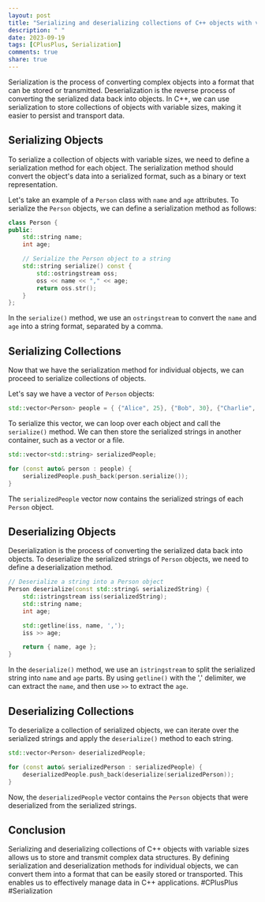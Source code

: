 ```yaml
---
layout: post
title: "Serializing and deserializing collections of C++ objects with variable sizes"
description: " "
date: 2023-09-19
tags: [CPlusPlus, Serialization]
comments: true
share: true
---
```


Serialization is the process of converting complex objects into a format that can be stored or transmitted. Deserialization is the reverse process of converting the serialized data back into objects. In C++, we can use serialization to store collections of objects with variable sizes, making it easier to persist and transport data.

## Serializing Objects

To serialize a collection of objects with variable sizes, we need to define a serialization method for each object. The serialization method should convert the object's data into a serialized format, such as a binary or text representation.

Let's take an example of a `Person` class with `name` and `age` attributes. To serialize the `Person` objects, we can define a serialization method as follows:

```cpp
class Person {
public:
    std::string name;
    int age;

    // Serialize the Person object to a string
    std::string serialize() const {
        std::ostringstream oss;
        oss << name << "," << age;
        return oss.str();
    }
};
```

In the `serialize()` method, we use an `ostringstream` to convert the `name` and `age` into a string format, separated by a comma.

## Serializing Collections

Now that we have the serialization method for individual objects, we can proceed to serialize collections of objects.

Let's say we have a vector of `Person` objects:

```cpp
std::vector<Person> people = { {"Alice", 25}, {"Bob", 30}, {"Charlie", 35} };
```

To serialize this vector, we can loop over each object and call the `serialize()` method. We can then store the serialized strings in another container, such as a vector or a file.

```cpp
std::vector<std::string> serializedPeople;

for (const auto& person : people) {
    serializedPeople.push_back(person.serialize());
}
```

The `serializedPeople` vector now contains the serialized strings of each `Person` object.

## Deserializing Objects

Deserialization is the process of converting the serialized data back into objects. To deserialize the serialized strings of `Person` objects, we need to define a deserialization method.

```cpp
// Deserialize a string into a Person object
Person deserialize(const std::string& serializedString) {
    std::istringstream iss(serializedString);
    std::string name;
    int age;

    std::getline(iss, name, ',');
    iss >> age;

    return { name, age };
}
```

In the `deserialize()` method, we use an `istringstream` to split the serialized string into `name` and `age` parts. By using `getline()` with the ',' delimiter, we can extract the `name`, and then use `>>` to extract the `age`.

## Deserializing Collections

To deserialize a collection of serialized objects, we can iterate over the serialized strings and apply the `deserialize()` method to each string.

```cpp
std::vector<Person> deserializedPeople;

for (const auto& serializedPerson : serializedPeople) {
    deserializedPeople.push_back(deserialize(serializedPerson));
}
```

Now, the `deserializedPeople` vector contains the `Person` objects that were deserialized from the serialized strings.

## Conclusion

Serializing and deserializing collections of C++ objects with variable sizes allows us to store and transmit complex data structures. By defining serialization and deserialization methods for individual objects, we can convert them into a format that can be easily stored or transported. This enables us to effectively manage data in C++ applications. #CPlusPlus #Serialization